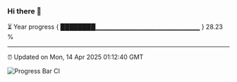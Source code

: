 ### Hi there 👋

⏳ Year progress { ████████▁▁▁▁▁▁▁▁▁▁▁▁▁▁▁▁▁▁▁▁▁▁ } 28.23 %

---

⏰ Updated on Mon, 14 Apr 2025 01:12:40 GMT

![Progress Bar CI](https://github.com/liununu/liununu/workflows/Progress%20Bar%20CI/badge.svg)
